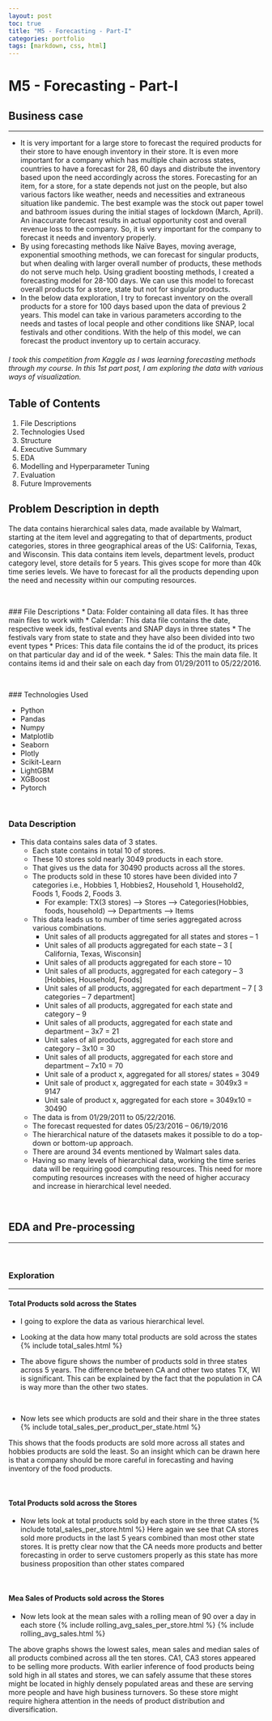 ```yaml
---
layout: post
toc: true
title: "M5 - Forecasting - Part-I"
categories: portfolio
tags: [markdown, css, html]
---
```


# M5 - Forecasting - Part-I

## Business case
---
* It is very important for a large store to forecast the required products for their store to have enough inventory in their store. It is even more important for a company which has multiple chain across states, countries to have a forecast for 28, 60 days and distribute the inventory based upon the need accordingly across the stores. Forecasting for an item, for a store, for a state depends not just on the people, but also various factors like weather, needs and necessities and extraneous situation like pandemic. The best example was the stock out paper towel and bathroom issues during the initial stages of lockdown (March, April). An inaccurate forecast results in actual opportunity cost and overall revenue loss to the company. So, it is very important for the company to forecast it needs and inventory properly.
* By using forecasting methods like Naïve Bayes, moving average, exponential smoothing methods, we can forecast for singular products, but when dealing with larger overall number of products, these methods do not serve much help. Using gradient boosting methods, I created a forecasting model for 28-100 days. We can use this model to forecast overall products for a store, state but not for singular products. 
* In the below data exploration, I try to forecast inventory on the overall products for a store for 100 days based upon the data of previous 2 years. This model can take in various parameters according to the needs and tastes of local people and other conditions like SNAP, local festivals and other conditions. With the help of this model, we can forecast the product inventory up to certain accuracy. 

###### I took this competition from Kaggle as I was learning forecasting methods through my course. In this 1st part post, I am exploring the data with various ways of visualization.

## Table of Contents
1.	File Descriptions
2.	Technologies Used
3.	Structure
4.	Executive Summary
5.	EDA
6.	Modelling and Hyperparameter Tuning
7.	Evaluation
8.	Future Improvements

## Problem Description in depth
The data contains hierarchical sales data, made available by Walmart, starting at the item level and aggregating to that of departments, product categories, stores in three geographical areas of the US: California, Texas, and Wisconsin. This data contains item levels, department levels, product category level, store details for 5 years. This gives scope for more than 40k time series levels. We have to forecast for all the products depending upon the need and necessity within our computing resources.
<p>&nbsp;</p>
### File Descriptions
* Data: Folder containing all data files. It has three main files to work with
  * Calendar: This data file contains the date, respective week ids, festival events and SNAP days in three states
    * The festivals vary from state to state and they have also been divided into two event types
  * Prices: This data file contains the id of the product, its prices on that particular day and id of the week.
  * Sales: This the main data file. It contains items id and their sale on each day from 01/29/2011 to 05/22/2016. 


<p>&nbsp;</p>
### Technologies Used

* Python
* Pandas
* Numpy
* Matplotlib
* Seaborn
* Plotly
* Scikit-Learn
* LightGBM
* XGBoost
* Pytorch

<p>&nbsp;</p>

  
### Data Description
* This data contains sales data of 3 states. 
  * Each state contains in total 10 of stores. 
  * These 10 stores sold nearly 3049 products in each store. 
  * That gives us the data for 30490 products across all the stores. 
  * The products sold in these 10 stores have been divided into 7 categories i.e., Hobbies 1, Hobbies2, Household 1, Household2, Foods 1, Foods 2, Foods 3.
    * For example: TX(3 stores) --> Stores --> Categories(Hobbies, foods, household) --> Departments --> Items
  * This data leads us to number of time series aggregated across various combinations.
    * Unit sales of all products aggregated for all states and stores – 1
    * Unit sales of all products aggregated for each state – 3 [ California, Texas, Wisconsin]
    *	Unit sales of all products aggregated for each store – 10 
    * Unit sales of all products, aggregated for each category – 3 [Hobbies, Household, Foods]
    * Unit sales of all products, aggregated for each department – 7 [ 3 categories – 7 department]
    * Unit sales of all products, aggregated for each state and category – 9
    * Unit sales of all products, aggregated for each state and department – 3x7 = 21
    * Unit sales of all products, aggregated for each store and category – 3x10 = 30
    * Unit sales of all products, aggregated for each store and department – 7x10 = 70
    * Unit sale of a product x, aggregated for all stores/ states = 3049
    *	Unit sale of product x, aggregated for each state = 3049x3 = 9147
    *	Unit sale of product x, aggregated for each store = 3049x10 = 30490
  * The data is from 01/29/2011 to 05/22/2016.
  * The forecast requested for dates 05/23/2016 – 06/19/2016
  * The hierarchical nature of the datasets makes it possible to do a top-down or bottom-up approach.
  * There are around 34 events mentioned by Walmart sales data.
  * Having so many levels of hierarchical data, working the time series data will be requiring good computing resources. This need for more computing resources increases with the need of higher accuracy and increase in hierarchical level needed.

<p>&nbsp;</p>

## EDA and Pre-processing
---
<p>&nbsp;</p>

### Exploration
---
#### Total Products sold across the States
*	I going to explore the data as various hierarchical level. 
* Looking at the data how many total products are sold across the states
{% include total_sales.html %}

* The above figure shows the number of products sold in three states across 5 years. The difference between CA and other two states TX, WI is significant. This can be explained by the fact that the population in CA is way more than the other two states. 

<p>&nbsp;</p>


* Now lets see which products are sold and their share in the three states
{% include total_sales_per_product_per_state.html %}

This shows that the foods products are sold more across all states and hobbies products are sold the least. So an insight which can be drawn here is that a company should be more careful in forecasting and having inventory of the food products.

<p>&nbsp;</p>

#### Total Products sold across the Stores
* Now lets look at total products sold by each store in the three states
{% include total_sales_per_store.html %}
Here again we see that CA stores sold more products in the last 5 years combined than most other state stores. It is pretty clear now that the CA needs more products and better forecasting in order to serve customers properly as this state has more business proposition than other states compared
<p>&nbsp;</p>

#### Mea Sales of Products sold across the Stores
* Now lets look at the mean sales with a rolling mean of 90 over a day in each store
{% include rolling_avg_sales_per_store.html %}
{% include rolling_avg_sales.html %}

The above graphs shows the lowest sales, mean sales and median sales of all products combined across all the ten stores. CA1, CA3 stores appeared to be selling more products. With earlier inference of food products being sold high in all states and stores, we can safely assume that these stores might be located in highly densely populated areas and these are serving more people and have high business turnovers. So these store might require highera attention in the needs of product distribution and diversification.

<p>&nbsp;</p>
